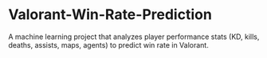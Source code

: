 # Valorant-Win-Rate-Prediction
A machine learning project that analyzes player performance stats (KD, kills, deaths, assists, maps, agents) to predict win rate in Valorant.
